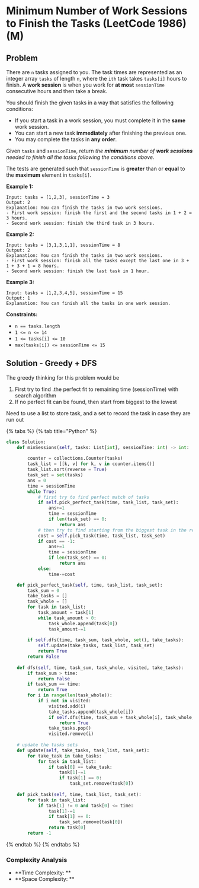 # Minimum Number of Work Sessions to Finish the Tasks (LeetCode 1986) (M)

## Problem



There are `n` tasks assigned to you. The task times are represented as an integer array `tasks` of length `n`, where the `ith` task takes `tasks[i]` hours to finish. A **work session** is when you work for **at most** `sessionTime` consecutive hours and then take a break.

You should finish the given tasks in a way that satisfies the following conditions:

* If you start a task in a work session, you must complete it in the **same** work session.
* You can start a new task **immediately** after finishing the previous one.
* You may complete the tasks in **any order**.

Given `tasks` and `sessionTime`, return _the **minimum** number of **work sessions** needed to finish all the tasks following the conditions above._

The tests are generated such that `sessionTime` is **greater** than or **equal** to the **maximum** element in `tasks[i]`.

**Example 1:**

```
Input: tasks = [1,2,3], sessionTime = 3
Output: 2
Explanation: You can finish the tasks in two work sessions.
- First work session: finish the first and the second tasks in 1 + 2 = 3 hours.
- Second work session: finish the third task in 3 hours.
```

**Example 2:**

```
Input: tasks = [3,1,3,1,1], sessionTime = 8
Output: 2
Explanation: You can finish the tasks in two work sessions.
- First work session: finish all the tasks except the last one in 3 + 1 + 3 + 1 = 8 hours.
- Second work session: finish the last task in 1 hour.
```

**Example 3:**

```
Input: tasks = [1,2,3,4,5], sessionTime = 15
Output: 1
Explanation: You can finish all the tasks in one work session.
```

**Constraints:**

* `n == tasks.length`
* `1 <= n <= 14`
* `1 <= tasks[i] <= 10`
* `max(tasks[i]) <= sessionTime <= 15`

## Solution - Greedy + DFS

The greedy thinking for this problem would be

1. First try to find .the perfect fit to remaining time (sessionTime) with search algorithm
2. If no perfect fit can be found, then start from biggest to the lowest

Need to use a list to store task, and a set to record the task in case they are run out&#x20;

{% tabs %}
{% tab title="Python" %}
```python
class Solution:
    def minSessions(self, tasks: List[int], sessionTime: int) -> int:
        
        counter = collections.Counter(tasks)
        task_list = [[k, v] for k, v in counter.items()]
        task_list.sort(reverse = True)
        task_set = set(tasks)
        ans = 0
        time = sessionTime
        while True:
            # first try to find perfect match of tasks
            if self.pick_perfect_task(time, task_list, task_set):
                ans+=1
                time = sessionTime
                if len(task_set) == 0:
                    return ans
            # then try to find starting from the biggest task in the remainings
            cost = self.pick_task(time, task_list, task_set)
            if cost == -1:
                ans+=1
                time = sessionTime
                if len(task_set) == 0:
                    return ans
            else:
                time-=cost

    def pick_perfect_task(self, time, task_list, task_set):
        task_sum = 0
        take_tasks = []
        task_whole = []
        for task in task_list:
            task_amount = task[1]
            while task_amount > 0:
                task_whole.append(task[0])
                task_amount-=1
        
        if self.dfs(time, task_sum, task_whole, set(), take_tasks):
            self.update(take_tasks, task_list, task_set)
            return True
        return False
    
    def dfs(self, time, task_sum, task_whole, visited, take_tasks):
        if task_sum > time:
            return False
        if task_sum == time:
            return True
        for i in range(len(task_whole)):
            if i not in visited:
                visited.add(i)
                take_tasks.append(task_whole[i])
                if self.dfs(time, task_sum + task_whole[i], task_whole, visited, take_tasks):
                    return True
                take_tasks.pop()
                visited.remove(i)
    
    # update the tasks sets
    def update(self, take_tasks, task_list, task_set):
        for take_task in take_tasks:
            for task in task_list:
                if task[0] == take_task:
                    task[1]-=1
                    if task[1] == 0:
                        task_set.remove(task[0])
    
    def pick_task(self, time, task_list, task_set):
        for task in task_list:
            if task[1] != 0 and task[0] <= time:
                task[1]-=1
                if task[1] == 0:
                    task_set.remove(task[0])
                return task[0]
        return -1
```
{% endtab %}
{% endtabs %}

### Complexity Analysis

* **Time Complexity: **
* **Space Complexity: **

